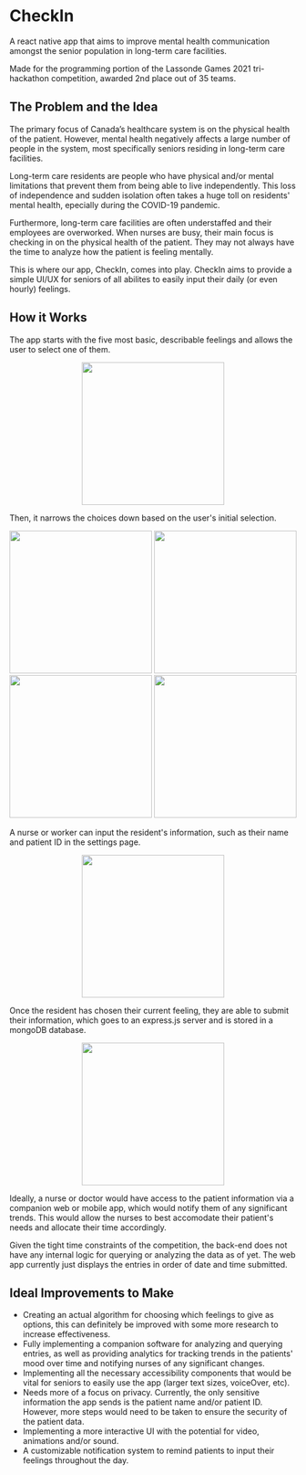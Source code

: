 # CheckIn

A react native app that aims to improve mental health communication amongst the senior population in long-term care facilities.

Made for the programming portion of the Lassonde Games 2021 tri-hackathon competition, awarded 2nd place out of 35 teams.

## The Problem and the Idea

The primary focus of Canada’s healthcare system is on the physical health of the patient. However, mental health negatively affects a large number of people in the system, most specifically seniors residing in long-term care facilities.

Long-term care residents are people who have physical and/or mental limitations that prevent them from being able to live independently. This loss of independence and sudden isolation often takes a huge toll on residents' mental health, epecially during the COVID-19 pandemic.

Furthermore, long-term care facilities are often understaffed and their employees are overworked. When nurses are busy, their main focus is checking in on the physical health of the patient. They may not always have the time to analyze how the patient is feeling mentally.

This is where our app, CheckIn, comes into play. CheckIn aims to provide a simple UI/UX for seniors of all abilites to easily input their daily (or even hourly) feelings.

## How it Works

The app starts with the five most basic, describable feelings and allows the user to select one of them.

<div style="text-align: center"><img src="pics/Picture1.png" width=250 ></div>

Then, it narrows the choices down based on the user's initial selection.

<img src="pics/Picture3.png" width=250 display="inline">
<img src="pics/Picture4.png" width=250 display="inline">
<img src="pics/Picture5.png" width=250 display="inline">
<img src="pics/Picture6.png" width=250 display="inline">

A nurse or worker can input the resident's information, such as their name and patient ID in the settings page.

<div style="text-align: center"><img src="pics/Picture2.png" width=250></div>

Once the resident has chosen their current feeling, they are able to submit their information, which goes to an express.js server and is stored in a mongoDB database.

<div style="text-align: center"><img src="pics/Picture7.png" width=250></div>

Ideally, a nurse or doctor would have access to the patient information via a companion web or mobile app, which would notify them of any significant trends. This would allow the nurses to best accomodate their patient's needs and allocate their time accordingly.

Given the tight time constraints of the competition, the back-end does not have any internal logic for querying or analyzing the data as of yet. The web app currently just displays the entries in order of date and time submitted.

## Ideal Improvements to Make

- Creating an actual algorithm for choosing which feelings to give as options, this can definitely be improved with some more research to increase effectiveness.
- Fully implementing a companion software for analyzing and querying entries, as well as providing analytics for tracking trends in the patients' mood over time and notifying nurses of any significant changes.
- Implementing all the necessary accessibility components that would be vital for seniors to easily use the app (larger text sizes, voiceOver, etc).
- Needs more of a focus on privacy. Currently, the only sensitive information the app sends is the patient name and/or patient ID. However, more steps would need to be taken to ensure the security of the patient data.
- Implementing a more interactive UI with the potential for video, animations and/or sound.
- A customizable notification system to remind patients to input their feelings throughout the day.
